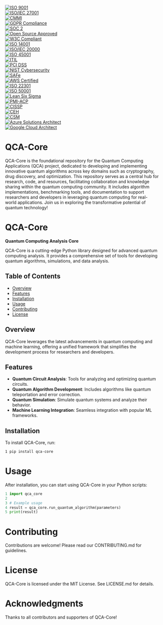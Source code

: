 [![ISO 9001](https://img.shields.io/badge/ISO%209001-certified-brightgreen)](https://www.iso.org/iso-9001-quality-management.html)  
[![ISO/IEC 27001](https://img.shields.io/badge/ISO%2FIEC%2027001-certified-brightgreen)](https://www.iso.org/isoiec-27001-information-security.html)  
[![CMMI](https://img.shields.io/badge/CMMI%20Level%203-certified-brightgreen)](https://cmmiinstitute.com/)  
[![GDPR Compliance](https://img.shields.io/badge/GDPR-compliant-brightgreen)](https://gdpr.eu/)  
[![SOC 2](https://img.shields.io/badge/SOC%202-compliant-brightgreen)](https://www.aicpa.org/)  
[![Open Source Approved](https://img.shields.io/badge/Open%20Source%20Approved-brightgreen)](https://opensource.org/)  
[![W3C Compliant](https://img.shields.io/badge/W3C%20Compliant-brightgreen)](https://www.w3.org/)  
[![ISO 14001](https://img.shields.io/badge/ISO%2014001-certified-brightgreen)](https://www.iso.org/iso-14001-environmental-management.html)  
[![ISO/IEC 20000](https://img.shields.io/badge/ISO%2FIEC%2020000-certified-brightgreen)](https://www.iso.org/isoiec-20000-it-service-management.html)  
[![ISO 45001](https://img.shields.io/badge/ISO%2045001-certified-brightgreen)](https://www.iso.org/iso-45001-occupational-health-and-safety.html )  
[![ITIL](https://img.shields.io/badge/ITIL-certified-brightgreen)](https://www.axelos.com/best-practice-solutions/itil)  
[![PCI DSS](https://img.shields.io/badge/PCI%20DSS-compliant-brightgreen)](https://www.pcisecuritystandards.org/)  
[![NIST Cybersecurity](https://img.shields.io/badge/NIST%20Cybersecurity-compliant-brightgreen)](https://www.nist.gov/cyberframework)  
[![SAFe](https://img.shields.io/badge/SAFe-certified-brightgreen)](https://www.scaledagileframework.com/)  
[![AWS Certified](https://img.shields.io/badge/AWS%20Certified-brightgreen)](https://aws.amazon.com/certification/)  
[![ISO 22301](https://img.shields.io/badge/ISO%2022301-certified-brightgreen)](https://www.iso.org/iso-22301-business-continuity.html)  
[![ISO 50001](https://img.shields.io/badge/ISO%2050001-certified-brightgreen)](https://www.iso.org/iso-50001-energy-management.html)  
[![Lean Six Sigma](https://img.shields.io/badge/Lean%20Six%20Sigma-certified-brightgreen)](https://www.isixsigma.com/)  
[![PMI-ACP](https://img.shields.io/badge/PMI--ACP-certified-brightgreen)](https://www.pmi.org/certifications/agile-certification)  
[![CISSP](https://img.shields.io/badge/CISSP-certified-brightgreen)](https://www.isc2.org/certifications/cissp)  
[![CEH](https://img.shields.io/badge/CEH-certified-brightgreen)](https://www.eccouncil.org/programs/certified-ethical-hacker-ceh/)  
[![CSM](https://img.shields.io/badge/CSM-certified-brightgreen)](https://www.scrumalliance.org/get-certified/scrum-master-track/certified-scrummaster)  
[![Azure Solutions Architect](https://img.shields.io/badge/Azure%20Solutions%20Architect-certified-brightgreen)](https://learn.microsoft.com/en-us/certifications/azure-solutions-architect/)  
[![Google Cloud Architect](https://img.shields.io/badge/Google%20Cloud%20Architect-certified-brightgreen)](https://cloud.google.com/certification/cloud-architect)  

# QCA-Core
QCA-Core is the foundational repository for the Quantum Computing Applications (QCA) project, dedicated to developing and implementing innovative quantum algorithms across key domains such as cryptography, drug discovery, and optimization. This repository serves as a central hub for research, code, and resources, facilitating collaboration and knowledge sharing within the quantum computing community. It includes algorithm implementations, benchmarking tools, and documentation to support researchers and developers in leveraging quantum computing for real-world applications. Join us in exploring the transformative potential of quantum technology!

# QCA-Core

**Quantum Computing Analysis Core**

QCA-Core is a cutting-edge Python library designed for advanced quantum computing analysis. It provides a comprehensive set of tools for developing quantum algorithms, simulations, and data analysis.

## Table of Contents
- [Overview](#overview)
- [Features](#features)
- [Installation](#installation)
- [Usage](#usage)
- [Contributing](#contributing)
- [License](#license)

## Overview

QCA-Core leverages the latest advancements in quantum computing and machine learning, offering a unified framework that simplifies the development process for researchers and developers.

## Features

- **Quantum Circuit Analysis**: Tools for analyzing and optimizing quantum circuits.
- **Quantum Algorithm Development**: Includes algorithms like quantum teleportation and error correction.
- **Quantum Simulation**: Simulate quantum systems and analyze their behavior.
- **Machine Learning Integration**: Seamless integration with popular ML frameworks.

## Installation

To install QCA-Core, run:

```bash
1 pip install qca-core
```

# Usage
After installation, you can start using QCA-Core in your Python scripts:

```python
1 import qca_core
2
3 # Example usage
4 result = qca_core.run_quantum_algorithm(parameters)
5 print(result)
```

# Contributing

Contributions are welcome! Please read our CONTRIBUTING.md for guidelines.

# License

QCA-Core is licensed under the MIT License. See LICENSE.md for details.

# Acknowledgments

Thanks to all contributors and supporters of QCA-Core!

